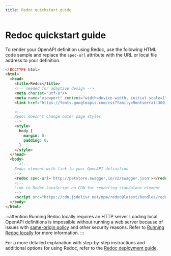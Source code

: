 ```yaml
---
title: Redoc quickstart guide
---
```


# Redoc quickstart guide

To render your OpenAPI definition using Redoc, use the following HTML code sample and
replace the `spec-url` attribute with the URL or local file address to your definition.

```html
<!DOCTYPE html>
<html>
  <head>
    <title>Redoc</title>
    <!-- needed for adaptive design -->
    <meta charset="utf-8"/>
    <meta name="viewport" content="width=device-width, initial-scale=1">
    <link href="https://fonts.googleapis.com/css?family=Montserrat:300,400,700|Roboto:300,400,700" rel="stylesheet">

    <!--
    Redoc doesn't change outer page styles
    -->
    <style>
      body {
        margin: 0;
        padding: 0;
      }
    </style>
  </head>
  <body>
      <!--
    Redoc element with link to your OpenAPI definition
    -->
    <redoc spec-url='http://petstore.swagger.io/v2/swagger.json'></redoc>
    <!--
    Link to Redoc JavaScript on CDN for rendering standalone element
    -->
    <script src="https://cdn.jsdelivr.net/npm/redoc@latest/bundles/redoc.standalone.js"> </script>
  </body>
</html>

```

:::attention Running Redoc locally requires an HTTP server
Loading local OpenAPI definitions is impossible without running a web server because of issues with
[same-origin policy](https://developer.mozilla.org/en-US/docs/Web/Security/Same-origin_policy) and
other security reasons. Refer to [Running Redoc locally](./deployment/intro.md#running-redoc-locally) for
more information.
:::

For a more detailed explanation with step-by-step instructions and additional options for using Redoc, refer to the [Redoc deployment guide](./deployment/intro.md).
